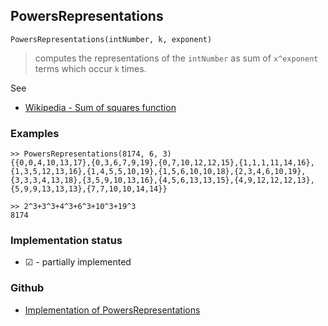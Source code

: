 ## PowersRepresentations

```
PowersRepresentations(intNumber, k, exponent)
```

> computes the representations of the `intNumber` as sum of `x^exponent` terms which occur `k` times. 

See
* [Wikipedia - Sum of squares function](https://en.wikipedia.org/wiki/Sum_of_squares_function)

### Examples

```
>> PowersRepresentations(8174, 6, 3)
{{0,0,4,10,13,17},{0,3,6,7,9,19},{0,7,10,12,12,15},{1,1,1,11,14,16},{1,3,5,12,13,16},{1,4,5,5,10,19},{1,5,6,10,10,18},{2,3,4,6,10,19},{3,3,3,4,13,18},{3,5,9,10,13,16},{4,5,6,13,13,15},{4,9,12,12,12,13},{5,9,9,13,13,13},{7,7,10,10,14,14}}

>> 2^3+3^3+4^3+6^3+10^3+19^3
8174
```
 

### Implementation status

* &#x2611; - partially implemented

### Github

* [Implementation of PowersRepresentations](https://github.com/axkr/symja_android_library/blob/master/symja_android_library/matheclipse-core/src/main/java/org/matheclipse/core/builtin/NumberTheory.java#L5811) 
